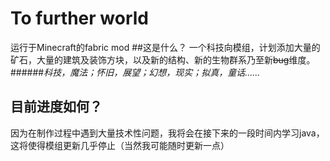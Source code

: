 # To further world
运行于Minecraft的fabric mod
##这是什么？
一个科技向模组，计划添加大量的矿石，大量的建筑及装饰方块，以及新的结构、新的生物群系乃至新~~bug~~维度。
######_科技，魔法；怀旧，展望；幻想，现实；拟真，童话......_
## 目前进度如何？
因为在制作过程中遇到大量技术性问题，我将会在接下来的一段时间内学习java，这将使得模组更新几乎停止（当然我可能随时更新一点）
